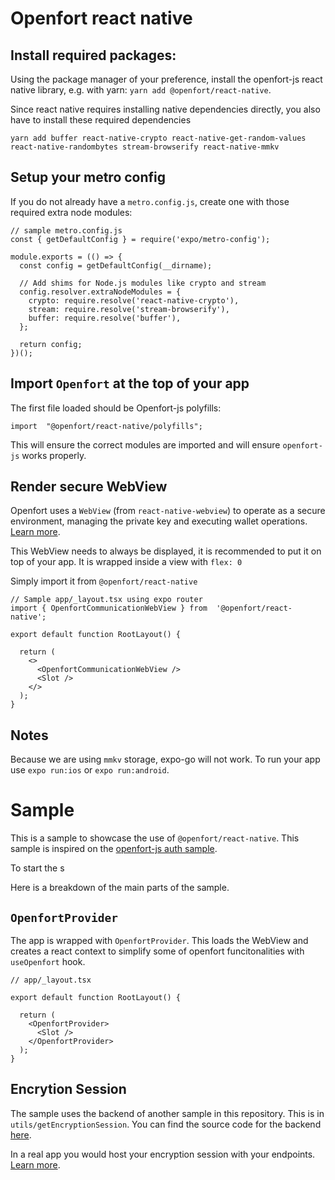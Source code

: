# Openfort react native


## Install required packages:

Using the package manager of your preference, install the openfort-js react native library, e.g. with yarn: `yarn add @openfort/react-native`.

Since react native requires installing native dependencies directly, you also have to install these required dependencies
```
yarn add buffer react-native-crypto react-native-get-random-values react-native-randombytes stream-browserify react-native-mmkv
```

## Setup your metro config 

If you do not already have a `metro.config.js`, create one with those required extra node modules:
```
// sample metro.config.js
const { getDefaultConfig } = require('expo/metro-config');

module.exports = (() => {
  const config = getDefaultConfig(__dirname);

  // Add shims for Node.js modules like crypto and stream
  config.resolver.extraNodeModules = {
    crypto: require.resolve('react-native-crypto'),
    stream: require.resolve('stream-browserify'),
    buffer: require.resolve('buffer'),
  };

  return config;
})();

```
## Import `Openfort` at the top of your app
The first file loaded should be Openfort-js polyfills: 
```
import  "@openfort/react-native/polyfills";
```
This will ensure the correct modules are imported and will ensure `openfort-js` works properly.

## Render secure WebView

Openfort uses a `WebView` (from `react-native-webview`) to operate as a secure environment, managing the private key and executing wallet operations. [Learn more](https://www.openfort.xyz/docs/security#embedded-self-custodial-signer).

This WebView needs to always be displayed, it is recommended to put it on top of your app. It is wrapped inside a view with `flex: 0`

Simply import it from `@openfort/react-native`

```
// Sample app/_layout.tsx using expo router
import { OpenfortCommunicationWebView } from  '@openfort/react-native';

export default function RootLayout() {

  return (
    <>
      <OpenfortCommunicationWebView />
      <Slot />
    </>
  );
}
```

## Notes

Because we are using `mmkv` storage, expo-go will not work. To run your app use `expo run:ios` or `expo run:android`.
 
# Sample

This is a sample to showcase the use of `@openfort/react-native`. This sample is inspired on the [openfort-js auth sample](https://github.com/openfort-xyz/openfort-js/tree/main/examples/apps/auth-sample). 

To start the s

Here is a breakdown of the main parts of the sample.

## `OpenfortProvider`

The app is wrapped with `OpenfortProvider`. This loads the WebView and creates a react context to simplify some of openfort funcitonalities with `useOpenfort` hook.

```
// app/_layout.tsx

export default function RootLayout() {

  return (
    <OpenfortProvider>
      <Slot />
    </OpenfortProvider>
  );
}
```

## Encrytion Session

The sample uses the backend of another sample in this repository. This is in `utils/getEncryptionSession`. You can find the source code for the backend [here](https://github.com/openfort-xyz/openfort-js/blob/main/examples/apps/auth-sample/src/pages/api/protected-create-encryption-session.ts).

In a real app you would host your encryption session with your endpoints. [Learn more](https://www.openfort.xyz/docs/guides/auth/recovery).
